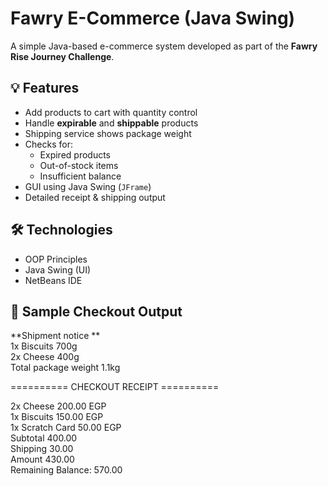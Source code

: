 # Fawry E-Commerce (Java Swing)

A simple Java-based e-commerce system developed as part of the **Fawry Rise Journey Challenge**.

## 💡 Features

- Add products to cart with quantity control
- Handle **expirable** and **shippable** products
- Shipping service shows package weight
- Checks for:
  - Expired products
  - Out-of-stock items
  - Insufficient balance
- GUI using Java Swing (`JFrame`)
- Detailed receipt & shipping output

## 🛠 Technologies

- OOP Principles
- Java Swing (UI)
- NetBeans IDE


## 🧪 Sample Checkout Output

**Shipment notice **<br>
1x Biscuits 700g<br>
2x Cheese 400g<br>
Total package weight 1.1kg<br>

========== CHECKOUT RECEIPT ==========<br>

2x Cheese 200.00 EGP <br>
1x Biscuits 150.00 EGP <br>
1x Scratch Card 50.00 EGP <br>
Subtotal 400.00 <br>
Shipping 30.00<br>
Amount 430.00 <br>
Remaining Balance: 570.00 <br>

